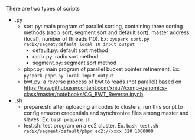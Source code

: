 There are two types of scripts
 * .py
   * sort.py: main program of parallel sorting, containing three sorting methods (radix sort, segment sort and default sort), master address (local), number of threads (10). Ex: `pyspark sort.py radix/segmet/default local 10 input output`
     * default.py: default sort method
     * radix.py: radix sort method
     * segment.py: segment sort method
   * pbpr.py: main program of parallel bucket pointer refinement. Ex: `pyspark pbpr.py local input output`
   * bwt.py: a reverse process of bwt to reads (not parallel) based on https://raw.githubusercontent.com/xniu7/comp-genomics-class/master/notebooks/CG_BWT_Reverse.ipynb
 * .sh
   * prepare.sh: after uploading all codes to clusters, run this script to config amazon credentials and synchronize files among master and slaves. Ex. `bash prepare.sh`
   * test.sh: test program on a ec2 cluster. Ex. `bash test.sh radix/segment/default/pbpr ec2://xxxx 320 1000000`

